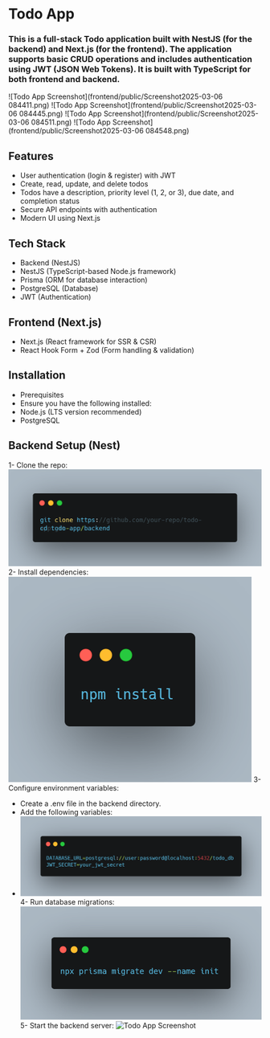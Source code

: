# Todo App

### This is a full-stack Todo application built with NestJS (for the backend) and Next.js (for the frontend). The application supports basic CRUD operations and includes authentication using JWT (JSON Web Tokens). It is built with TypeScript for both frontend and backend.

![Todo App Screenshot](frontend/public/Screenshot2025-03-06 084411.png)
![Todo App Screenshot](frontend/public/Screenshot2025-03-06 084445.png)
![Todo App Screenshot](frontend/public/Screenshot2025-03-06 084511.png)
![Todo App Screenshot](frontend/public/Screenshot2025-03-06 084548.png)


## Features

- User authentication (login & register) with JWT
- Create, read, update, and delete todos
- Todos have a description, priority level (1, 2, or 3), due date, and completion status
- Secure API endpoints with authentication
- Modern UI using Next.js


## Tech Stack

- Backend (NestJS)
- NestJS (TypeScript-based Node.js framework)
- Prisma (ORM for database interaction)
- PostgreSQL (Database)
- JWT (Authentication)

  
## Frontend (Next.js)

- Next.js (React framework for SSR & CSR)
- React Hook Form + Zod (Form handling & validation)


## Installation

- Prerequisites
- Ensure you have the following installed:
- Node.js (LTS version recommended)
- PostgreSQL

## Backend Setup (Nest)

1- Clone the repo:
![Todo App Screenshot](frontend/public/carbon.png)
2- Install dependencies:
![Todo App Screenshot](frontend/public/carbon(1).png)
3- Configure environment variables:
  - Create a .env file in the backend directory.
  - Add the following variables:
  - ![Todo App Screenshot](frontend/public/carbon(2).png)
4- Run database migrations:
![Todo App Screenshot](frontend/public/carbon(3).png)
5- Start the backend server:
![Todo App Screenshot](frontend/public/carbon(4).png)
